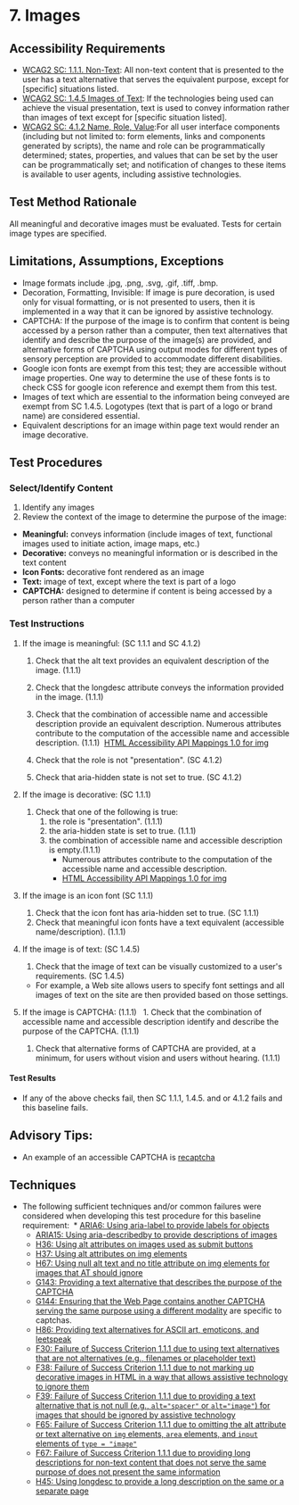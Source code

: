 # 7. Images

## Accessibility Requirements
* [WCAG2 SC: 1.1.1. Non-Text](https://www.w3.org/TR/UNDERSTANDING-WCAG20/text-equiv-all.html):  All non-text content that is presented to the user has a text alternative that serves the equivalent purpose, except for [specific] situations listed. 
* [WCAG2 SC: 1.4.5 Images of Text](https://www.w3.org/TR/UNDERSTANDING-WCAG20/visual-audio-contrast-text-presentation.html):  If the technologies being used can achieve the visual presentation, text is used to convey information rather than images of text except for [specific situation listed].
* [WCAG2 SC: 4.1.2 Name, Role, Value](https://www.w3.org/TR/UNDERSTANDING-WCAG20/ensure-compat-rsv.html):For all user interface components (including but not limited to: form elements, links and components generated by scripts), the name and role can be programmatically determined; states, properties, and values that can be set by the user can be programmatically set; and notification of changes to these items is available to user agents, including assistive technologies. 

## Test Method Rationale
All meaningful and decorative images must be evaluated. Tests for certain image types are specified. 

## Limitations, Assumptions, Exceptions
  * Image formats include .jpg, .png, .svg, .gif, .tiff, .bmp.
  * Decoration, Formatting, Invisible: If image is pure decoration, is used only for visual formatting, or is not presented to users, then it is implemented in a way that it can be ignored by assistive technology.
 * CAPTCHA: If the purpose of the image is to confirm that content is being accessed by a person rather than a computer, then text alternatives that identify and describe the purpose of the image(s) are provided, and alternative forms of CAPTCHA using output modes for different types of sensory perception are provided to accommodate different disabilities.   
 * Google icon fonts are exempt from this test; they are accessible without image properties. One way to determine the use of these fonts is to check CSS for google icon reference and exempt them from this test.
 * Images of text which are essential to the information being conveyed are exempt from SC 1.4.5. Logotypes (text that is part of a logo or brand name) are considered essential.
 * Equivalent descriptions for an image within page text would render an image decorative.
 
## Test Procedures 
### Select/Identify Content
1. Identify any images
1. Review the context of the image to determine the purpose of the image:
  * **Meaningful:** conveys information (include images of text, functional images used to initiate action, image maps, etc.)
  * **Decorative:** conveys no meaningful information or is described in the text content 
  * **Icon Fonts:** decorative font rendered as an image
  * **Text:** image of text, except where the text is part of a logo
  * **CAPTCHA:** designed to determine if content is being accessed by a person rather than a computer

### Test Instructions 
1. If the image is meaningful: (SC 1.1.1 and SC 4.1.2) 
   1. Check that the alt text provides an equivalent description of the image. (1.1.1)
   1. Check that the longdesc attribute conveys the information provided in the image. (1.1.1)
   1. Check that the combination of accessible name and accessible description provide an equivalent description. Numerous attributes contribute to the computation of the accessible name and accessible description. (1.1.1) 
   [HTML Accessibility API Mappings 1.0 for img](https://www.w3.org/TR/2017/WD-html-aam-1.0-20171027/#img-element)
 
   1. Check that the role is not "presentation". (SC 4.1.2)
   1. Check that aria-hidden state is not set to true. (SC 4.1.2) 

1. If the image is decorative: (SC 1.1.1)
   1. Check that one of the following is true:
      1. the role is "presentation". (1.1.1)
      1. the aria-hidden state is set to true. (1.1.1)
      1. the combination of accessible name and accessible description is empty.(1.1.1) 
         * Numerous attributes contribute to the computation of the accessible name and accessible description. 
         * [HTML Accessibility API Mappings 1.0 for img](https://www.w3.org/TR/2017/WD-html-aam-1.0-20171027/#img-element)
  
1. If the image is an icon font (SC 1.1.1)
   1. Check that the icon font has aria-hidden set to true. (SC 1.1.1)
   1. Check that meaningful icon fonts have a text equivalent (accessible name/description). (1.1.1)

1. If the image is of text: (SC 1.4.5)
   1. Check that the image of text can be visually customized to a user's requirements. (SC 1.4.5)
   * For example, a Web site allows users to specify font settings and all images of text on the site are then provided based on those settings.

1. If the image is CAPTCHA: (1.1.1)
   1. Check that the combination of accessible name and accessible description identify and describe the purpose of the CAPTCHA. (1.1.1)
   1. Check that alternative forms of CAPTCHA are provided, at a minimum, for users without vision and users without hearing. (1.1.1)

#### Test Results
* If any of the above checks fail, then SC 1.1.1, 1.4.5. and or 4.1.2 fails and this baseline fails.

## Advisory Tips:
* An example of an accessible CAPTCHA is [recaptcha](https://www.google.com/recaptcha/api2/demo?invisible=true)

## Techniques
* The following sufficient techniques and/or common failures were considered when developing this test procedure for this baseline requirement:
  * [ARIA6: Using aria-label to provide labels for objects](https://www.w3.org/TR/WCAG20-TECHS/ARIA6.html)
  * [ARIA15: Using aria-describedby to provide descriptions of images](https://www.w3.org/TR/WCAG20-TECHS/ARIA15.html)
  * [H36: Using alt attributes on images used as submit buttons](https://www.w3.org/TR/WCAG20-TECHS/H36.html)
  * [H37: Using alt attributes on img elements](https://www.w3.org/TR/WCAG20-TECHS/H37.html)
  * [H67: Using null alt text and no title attribute on img elements for images that AT should ignore](https://www.w3.org/TR/WCAG20-TECHS/H67.html)
  * [G143: Providing a text alternative that describes the purpose of the CAPTCHA](https://www.w3.org/TR/WCAG20-TECHS/G143.html)
  * [G144: Ensuring that the Web Page contains another CAPTCHA serving the same purpose using a different modality](https://www.w3.org/TR/WCAG20-TECHS/G144.html) are specific to captchas.
  * [H86: Providing text alternatives for ASCII art, emoticons, and leetspeak](https://www.w3.org/TR/WCAG20-TECHS/H86.html)
  * [F30: Failure of Success Criterion 1.1.1 due to using text alternatives that are not alternatives (e.g., filenames or placeholder text)](https://www.w3.org/TR/WCAG20-TECHS/F30.html)
  * [F38: Failure of Success Criterion 1.1.1 due to not marking up decorative images in HTML in a way that allows assistive technology to ignore them](https://www.w3.org/TR/WCAG20-TECHS/F38.html) 
  * [F39: Failure of Success Criterion 1.1.1 due to providing a text alternative that is not null (e.g., `alt="spacer"` or `alt="image"`) for images that should be ignored by assistive technology](https://www.w3.org/TR/WCAG20-TECHS/F39.html) 
  * [F65: Failure of Success Criterion 1.1.1 due to omitting the alt attribute or text alternative on `img` elements, `area` elements, and `input` elements of `type = "image"`](https://www.w3.org/TR/WCAG20-TECHS/F65.html) 
  * [F67: Failure of Success Criterion 1.1.1 due to providing long descriptions for non-text content that does not serve the same purpose of does not present the same information](https://www.w3.org/TR/WCAG20-TECHS/F67.html) 
  * [H45: Using longdesc to provide a long description on the same or a separate page](http://www.w3.org/TR/WCAG20-TECHS/H45.html)
  
